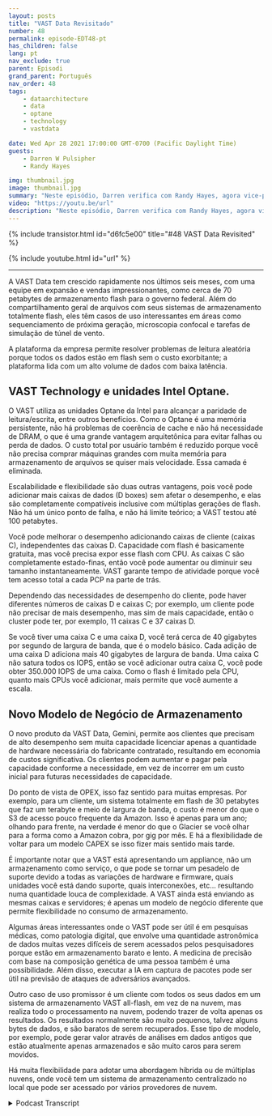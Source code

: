 ```yaml
---
layout: posts
title: "VAST Data Revisitado"
number: 48
permalink: episode-EDT48-pt
has_children: false
lang: pt
nav_exclude: true
parent: Episodi
grand_parent: Português
nav_order: 48
tags:
    - dataarchitecture
    - data
    - optane
    - technology
    - vastdata

date: Wed Apr 28 2021 17:00:00 GMT-0700 (Pacific Daylight Time)
guests:
    - Darren W Pulsipher
    - Randy Hayes

img: thumbnail.jpg
image: thumbnail.jpg
summary: "Neste episódio, Darren verifica com Randy Hayes, agora vice-presidente de Vendas para o setor público da VAST Data, seis meses após sua última conversa para ver como eles estão se saindo na indústria, o que há de novo na VAST e casos interessantes de uso. Seu novo produto, Gemini, oferece um modelo de negócios de armazenamento diferente."
video: "https://youtu.be/url"
description: "Neste episódio, Darren verifica com Randy Hayes, agora vice-presidente de Vendas para o setor público da VAST Data, seis meses após sua última conversa para ver como eles estão se saindo na indústria, o que há de novo na VAST e casos interessantes de uso. Seu novo produto, Gemini, oferece um modelo de negócios de armazenamento diferente."
---
```


<div>
{% include transistor.html id="d6fc5e00" title="#48 VAST Data Revisited" %}

{% include youtube.html id="url" %}
</div>

---

A VAST Data tem crescido rapidamente nos últimos seis meses, com uma equipe em expansão e vendas impressionantes, como cerca de 70 petabytes de armazenamento flash para o governo federal. Além do compartilhamento geral de arquivos com seus sistemas de armazenamento totalmente flash, eles têm casos de uso interessantes em áreas como sequenciamento de próxima geração, microscopia confocal e tarefas de simulação de túnel de vento.

A plataforma da empresa permite resolver problemas de leitura aleatória porque todos os dados estão em flash sem o custo exorbitante; a plataforma lida com um alto volume de dados com baixa latência.

## VAST Technology e unidades Intel Optane.

O VAST utiliza as unidades Optane da Intel para alcançar a paridade de leitura/escrita, entre outros benefícios. Como o Optane é uma memória persistente, não há problemas de coerência de cache e não há necessidade de DRAM, o que é uma grande vantagem arquitetônica para evitar falhas ou perda de dados. O custo total por usuário também é reduzido porque você não precisa comprar máquinas grandes com muita memória para armazenamento de arquivos se quiser mais velocidade. Essa camada é eliminada.

Escalabilidade e flexibilidade são duas outras vantagens, pois você pode adicionar mais caixas de dados (D boxes) sem afetar o desempenho, e elas são completamente compatíveis inclusive com múltiplas gerações de flash. Não há um único ponto de falha, e não há limite teórico; a VAST testou até 100 petabytes.

Você pode melhorar o desempenho adicionando caixas de cliente (caixas C), independentes das caixas D. Capacidade com flash é basicamente gratuita, mas você precisa expor esse flash com CPU. As caixas C são completamente estado-finas, então você pode aumentar ou diminuir seu tamanho instantaneamente. VAST garante tempo de atividade porque você tem acesso total a cada PCP na parte de trás.

Dependendo das necessidades de desempenho do cliente, pode haver diferentes números de caixas D e caixas C; por exemplo, um cliente pode não precisar de mais desempenho, mas sim de mais capacidade, então o cluster pode ter, por exemplo, 11 caixas C e 37 caixas D.

Se você tiver uma caixa C e uma caixa D, você terá cerca de 40 gigabytes por segundo de largura de banda, que é o modelo básico. Cada adição de uma caixa D adiciona mais 40 gigabytes de largura de banda. Uma caixa C não satura todos os IOPS, então se você adicionar outra caixa C, você pode obter 350.000 IOPS de uma caixa. Como o flash é limitado pela CPU, quanto mais CPUs você adicionar, mais permite que você aumente a escala.

## Novo Modelo de Negócio de Armazenamento

O novo produto da VAST Data, Gemini, permite aos clientes que precisam de alto desempenho sem muita capacidade licenciar apenas a quantidade de hardware necessária do fabricante contratado, resultando em economia de custos significativa. Os clientes podem aumentar e pagar pela capacidade conforme a necessidade, em vez de incorrer em um custo inicial para futuras necessidades de capacidade.

Do ponto de vista de OPEX, isso faz sentido para muitas empresas. Por exemplo, para um cliente, um sistema totalmente em flash de 30 petabytes que faz um terabyte e meio de largura de banda, o custo é menor do que o S3 de acesso pouco frequente da Amazon. Isso é apenas para um ano; olhando para frente, na verdade é menor do que o Glacier se você olhar para a forma como a Amazon cobra, por gig por mês. E há a flexibilidade de voltar para um modelo CAPEX se isso fizer mais sentido mais tarde.

É importante notar que a VAST está apresentando um appliance, não um armazenamento como serviço, o que pode se tornar um pesadelo de suporte devido a todas as variações de hardware e firmware, quais unidades você está dando suporte, quais interconexões, etc... resultando numa quantidade louca de complexidade. A VAST ainda está enviando as mesmas caixas e servidores; é apenas um modelo de negócio diferente que permite flexibilidade no consumo de armazenamento.

Algumas áreas interessantes onde o VAST pode ser útil é em pesquisas médicas, como patologia digital, que envolve uma quantidade astronômica de dados muitas vezes difíceis de serem acessados pelos pesquisadores porque estão em armazenamento barato e lento. A medicina de precisão com base na composição genética de uma pessoa também é uma possibilidade. Além disso, executar a IA em captura de pacotes pode ser útil na previsão de ataques de adversários avançados.

Outro caso de uso promissor é um cliente com todos os seus dados em um sistema de armazenamento VAST all-flash, em vez de na nuvem, mas realiza todo o processamento na nuvem, podendo trazer de volta apenas os resultados. Os resultados normalmente são muito pequenos, talvez alguns bytes de dados, e são baratos de serem recuperados. Esse tipo de modelo, por exemplo, pode gerar valor através de análises em dados antigos que estão atualmente apenas armazenados e são muito caros para serem movidos.

Há muita flexibilidade para adotar uma abordagem híbrida ou de múltiplas nuvens, onde você tem um sistema de armazenamento centralizado no local que pode ser acessado por vários provedores de nuvem.



<details>
<summary> Podcast Transcript </summary>

<p></p>

</details>
